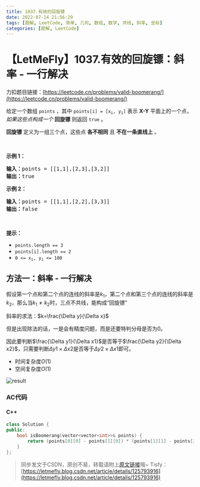 ```yaml
---
title: 1037.有效的回旋镖
date: 2022-07-14 21:56:29
tags: [题解, LeetCode, 简单, 几何, 数组, 数学, 共线, 斜率, 坐标]
categories: [题解, LeetCode]
---
```


# 【LetMeFly】1037.有效的回旋镖：斜率 - 一行解决

力扣题目链接：[https://leetcode.cn/problems/valid-boomerang/](https://leetcode.cn/problems/valid-boomerang/)

<p>给定一个数组<meta charset="UTF-8" />&nbsp;<code>points</code>&nbsp;，其中<meta charset="UTF-8" />&nbsp;<code>points[i] = [x<sub>i</sub>, y<sub>i</sub>]</code>&nbsp;表示 <strong>X-Y</strong> 平面上的一个点，<em>如果这些点构成一个&nbsp;</em><strong>回旋镖</strong>&nbsp;则返回&nbsp;<code>true</code>&nbsp;。</p>

<p><strong>回旋镖</strong>&nbsp;定义为一组三个点，这些点&nbsp;<strong>各不相同</strong>&nbsp;且&nbsp;<strong>不在一条直线上</strong>&nbsp;。</p>

<p>&nbsp;</p>

<p><strong>示例 1：</strong></p>

<pre>
<strong>输入：</strong>points = [[1,1],[2,3],[3,2]]
<strong>输出：</strong>true
</pre>

<p><strong>示例 2：</strong></p>

<pre>
<strong>输入：</strong>points = [[1,1],[2,2],[3,3]]
<strong>输出：</strong>false</pre>

<p>&nbsp;</p>

<p><strong>提示：</strong></p>
<meta charset="UTF-8" />

<ul>
	<li><code>points.length == 3</code></li>
	<li><code>points[i].length == 2</code></li>
	<li><code>0 &lt;= x<sub>i</sub>, y<sub>i</sub>&nbsp;&lt;= 100</code></li>
</ul>


    
## 方法一：斜率 - 一行解决

假设第一个点和第二个点的连线的斜率是$k_1$，第二个点和第三个点的连线的斜率是$k_2$，那么当$k_1\neq k_2$时，三点不共线，能构成“回旋镖”

斜率的求法：$k=\frac{\Delta y}{\Delta x}$

但是出现除法的话，一是会有精度问题，而是还要特判分母是否为0。

因此要判断$\frac{\Delta y1}{\Delta x1}$是否等于$\frac{\Delta y2}{\Delta x2}$，只需要判断$\Delta y1 \times \Delta x2$是否等于$\Delta y2 \times \Delta x1$即可。

+ 时间复杂度$O(1)$
+ 空间复杂度$O(1)$

![result](https://cors.tisfy.eu.org/https://img-blog.csdnimg.cn/962004024ef649b18454e35de5b80331.jpeg#pic_center)

### AC代码

#### C++

```cpp
class Solution {
public:
    bool isBoomerang(vector<vector<int>>& points) {
        return (points[0][0] - points[1][0]) * (points[1][1] - points[2][1]) != (points[1][0] - points[2][0]) * (points[0][1] - points[1][1]);
    }
};
```

> 同步发文于CSDN，原创不易，转载请附上[原文链接](https://blog.letmefly.xyz/2022/07/14/LeetCode%201037.%E6%9C%89%E6%95%88%E7%9A%84%E5%9B%9E%E6%97%8B%E9%95%96/)哦~
> Tisfy：[https://letmefly.blog.csdn.net/article/details/125793916](https://letmefly.blog.csdn.net/article/details/125793916)
